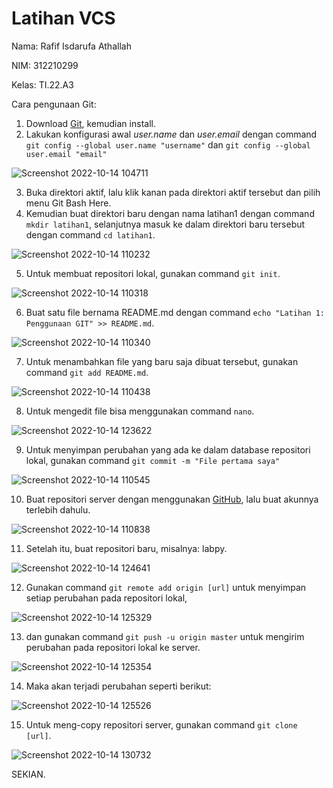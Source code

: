 # Latihan VCS

Nama: Rafif Isdarufa Athallah

NIM: 312210299

Kelas: TI.22.A3

Cara pengunaan Git:

1. Download [Git](https://git-scm.com), kemudian install.
2. Lakukan konfigurasi awal *user.name* dan *user.email* dengan command `git config --global user.name "username"` dan `git config --global user.email "email"`

![Screenshot 2022-10-14 104711](https://user-images.githubusercontent.com/115514467/195761346-1157ba9f-ae23-4454-9d77-663a91d5f9a2.jpg)

3. Buka direktori aktif, lalu klik kanan pada direktori aktif tersebut dan pilih menu Git Bash Here.
4. Kemudian buat direktori baru dengan nama latihan1 dengan command `mkdir latihan1`, selanjutnya masuk ke dalam direktori baru tersebut dengan command `cd latihan1`. 

![Screenshot 2022-10-14 110232](https://user-images.githubusercontent.com/115514467/195762064-fb27f44b-a15d-4b98-a80a-fd9b5a7f9796.jpg)

5. Untuk membuat repositori lokal, gunakan command `git init`.

![Screenshot 2022-10-14 110318](https://user-images.githubusercontent.com/115514467/195763030-b35189ec-ae11-4aa0-92bb-28aaa8056e2b.jpg)

6. Buat satu file bernama README.md dengan command `echo "Latihan 1: Penggunaan GIT" >> README.md`.

![Screenshot 2022-10-14 110340](https://user-images.githubusercontent.com/115514467/195763404-fbe0e634-6e10-4896-85af-c226758012a6.jpg)

7. Untuk menambahkan file yang baru saja dibuat tersebut, gunakan command `git add README.md`.

![Screenshot 2022-10-14 110438](https://user-images.githubusercontent.com/115514467/195764092-4c9d4da1-a6b0-49b4-ba02-61f7363b1186.jpg)

8. Untuk mengedit file bisa menggunakan command `nano`.

![Screenshot 2022-10-14 123622](https://user-images.githubusercontent.com/115514467/195770480-2e96856d-09d3-4e23-9096-1af7c8eb4a32.jpg)

9. Untuk menyimpan perubahan yang ada ke dalam database repositori lokal, gunakan command `git commit -m "File pertama saya"`

![Screenshot 2022-10-14 110545](https://user-images.githubusercontent.com/115514467/195764352-c0a2a9a8-8d46-42a0-98b4-a460f95b4311.jpg)

10. Buat repositori server dengan menggunakan [GitHub](https://github.com), lalu buat akunnya terlebih dahulu.

![Screenshot 2022-10-14 110838](https://user-images.githubusercontent.com/115514467/195771113-37f7ee2d-78e6-4960-bb3d-0a08c851d653.jpg)

11. Setelah itu, buat repositori baru, misalnya: labpy.

![Screenshot 2022-10-14 124641](https://user-images.githubusercontent.com/115514467/195771619-bbd1d884-f2c2-41d8-b162-fe0fe5529bf7.jpg)

12. Gunakan command `git remote add origin [url]` untuk menyimpan setiap perubahan pada repositori lokal,

![Screenshot 2022-10-14 125329](https://user-images.githubusercontent.com/115514467/195772737-2e807806-0780-48b2-98c4-76d823e6084c.jpg)

13. dan gunakan command `git push -u origin master` untuk mengirim perubahan pada repositori lokal ke server.

![Screenshot 2022-10-14 125354](https://user-images.githubusercontent.com/115514467/195773113-6021adc3-b1b0-43b3-960e-389e75778f06.jpg)

14. Maka akan terjadi perubahan seperti berikut:

![Screenshot 2022-10-14 125526](https://user-images.githubusercontent.com/115514467/195773324-40caaa61-03bf-4c44-9140-2cc8a9c8fc7e.jpg)

15. Untuk meng-copy repositori server, gunakan command `git clone [url]`.

![Screenshot 2022-10-14 130732](https://user-images.githubusercontent.com/115514467/195774377-ecbb8346-0564-4d73-98e2-8d2e2849c7b1.jpg)

SEKIAN.
